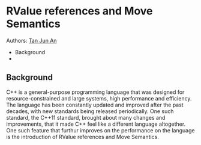 # RValue references and Move Semantics

Authors: [Tan Jun An](https://github.com/yamidark)

* Background
* 

## Background
C++ is a general-purpose programming language that was designed for resource-constrained and large systems, high performance and efficiency. The language has been constantly updated and improved after the past decades, with new standards being released periodically. One such standard, the C++11 standard, brought about many changes and improvements, that it made C++ feel like a different language altogether. One such feature that furthur improves on the performance on the language is the introduction of RValue references and Move Semantics.


